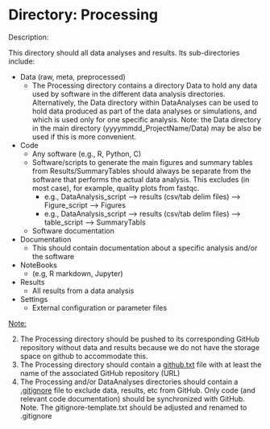 # Directory: Processing

Description:

This directory should all data analyses and results. Its sub-directories include:

* Data (raw, meta, preprocessed)
  * The Processing directory contains a directory Data to hold any data used by software in the different data analysis directories. Alternatively, the Data directory within DataAnalyses can be used to hold data produced as part of the data analyses or simulations, and which is used only for one specific analysis. Note: the Data directory in the main directory (yyyymmdd_ProjectName/Data) may be also be used if this is more convenient.
* Code
  * Any software (e.g., R, Python, C) 
  * Software/scripts to generate the main figures and summary tables from Results/SummaryTables should always be separate from the software that performs the actual data analysis. This excludes (in most case), for example, quality plots from fastqc.
    * e.g., DataAnalysis_script --> results (csv/tab delim files) --> Figure_script --> Figures
    * e.g., DataAnalysis_script --> results (csv/tab delim files) --> table_script --> SummaryTabls
  * Software documentation
* Documentation
  * This should contain documentation about a specific analysis and/or the software
* NoteBooks
  * (e.g, R markdown, Jupyter)
* Results
  * All results from a data analysis
* Settings
  * External configuration or parameter files

<u>Note:</u> 

2. The Processing directory should be pushed to its corresponding GitHub repository without data and results because we do not have the storage space on github to accommodate this. 
3. The Processing directory should contain a <u>github.txt</u> file with at least the name of  the associated GitHub repository (URL)
4. The Processing and/or DataAnalyses directories should contain a <u>.gitignore</u> file to exclude data, results, etc from GitHub. Only code (and relevant code documentation) should be synchronized with GitHub. Note. The gitignore-template.txt should be adjusted and renamed to .gitignore

